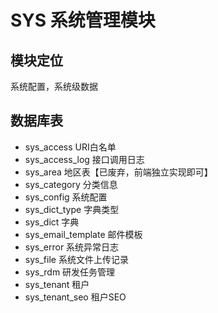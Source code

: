 # SYS 系统管理模块


## 模块定位
 系统配置，系统级数据 

## 数据库表

- sys_access URI白名单
- sys_access_log 接口调用日志
- sys_area 地区表【已废弃，前端独立实现即可】
- sys_category 分类信息
- sys_config 系统配置
- sys_dict_type 字典类型
- sys_dict 字典
- sys_email_template 邮件模板
- sys_error 系统异常日志
- sys_file 系统文件上传记录
- sys_rdm  研发任务管理
- sys_tenant 租户
- sys_tenant_seo 租户SEO

